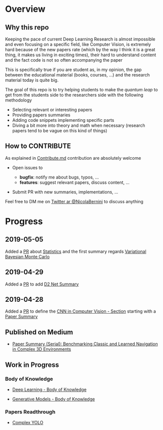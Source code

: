 
# Overview 

## Why this repo 

Keeping the pace of current Deep Learning Research is almost impossible and even focusing on a specific field, like Computer Vision, is extremely hard because of the new papers rate (which by the way I think it is a great thing, it makes us living in exciting times), their hard to understand content and the fact code is not so often accompanying the paper 

This is specifically true if you are student as, in my opinion, the gap between the educational material (books, courses, ...) and the research material today is quite big. 

The goal of this repo is to try helping students to make the *quantum leap* to get from the students side to the researchers side with the following methodology 
- Selecting relevant or interesting papers 
- Providing papers summaries 
- Adding code snippets implementing specific parts 
- Diving a bit more into theory and math when necessary (research papers tend to be vague on this kind of things)





## How to CONTRIBUTE 

As explained in [Contribute.md](contribute.md) contribution are absolutely welcome 

- Open issues to 
  - **bugfix**: notify me about bugs, typos, ... 
  - **features**: suggest relevant papers, discuss content, ... 

- Submit PR with new summaries, implementations, ... 

Feel free to DM me on [Twitter ar @NicolaBernini](https://twitter.com/NicolaBernini) to discuss anything 



# Progress 

## 2019-05-05 

Added a [PR](https://github.com/NicolaBernini/PapersAnalysis/pull/12) about [Statistics](statistics/) and the first summary regards [Variational Bayesian Monte Carlo](statistics/vbmc_20190505_1832_1/) 

## 2019-04-29 

Added a [PR](https://github.com/NicolaBernini/PapersAnalysis/pull/11) to add [D2 Net Summary](https://github.com/NicolaBernini/PapersAnalysis/blob/cnn_20190428_1842_1/CNN/ComputerVision/d2_net.ipynb)



## 2019-04-28 

Added a [PR](https://github.com/NicolaBernini/PapersAnalysis/pull/10) to define the [CNN in Computer Vision - Section](https://github.com/NicolaBernini/PapersAnalysis/tree/master/CNN/ComputerVision) starting with a [Paper Summary](https://github.com/NicolaBernini/PapersAnalysis/blob/master/CNN/ComputerVision/Optimal_Approach_for_Image_Recognition_using_Deep_Convolutional_Architecture.ipynb) 




## Published on Medium 

- [Paper Summary (Serial): Benchmarking Classic and Learned Navigation in Complex 3D Environments](https://medium.com/discussing-deep-learning/paper-summary-serial-benchmarking-classic-and-learned-navigation-in-complex-3d-environments-bea85bfff5b0)







## Work in Progress 

### Body of Knowledge 

- [Deep Learning - Body of Knowledge](https://github.com/NicolaBernini/PapersAnalysis/issues/8)

- [Generative Models - Body of Knowledge](https://github.com/NicolaBernini/PapersAnalysis/issues/7)





### Papers Readthrough 

- [Complex YOLO](https://github.com/NicolaBernini/PapersAnalysis/issues/1)







